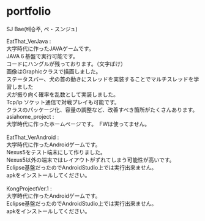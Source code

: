# portfolio
SJ Bae(배승주, ぺ・スンジュ)

EatThat_VerJava : <br>
大学時代に作ったJAVAゲームです。<br>
JAVA６基盤で実行可能です。<br>
コードにハングルが残っております。（文字ばけ）<br>
画像はGraphicクラスで描画しました。<br>
ステータスバー、犬の首の動きにスレッドを実装することでマルチスレッドを学習しました<br>
犬が振り向く確率を乱数として実装しました。<br>
Tcp/ip ソケット通信で対戦プレイも可能です。<br>
クラスのパッケージ化、容量の調整など、改善すべき箇所がたくさんあります。<br>
asiahome_project :<br>
大学時代に作ったホームページです。　FWは使ってません。<br>
<br>
EatThat_VerAndroid :<br>
大学時代に作ったAndroidゲームです。<br>
Nexus5をテスト端末にして作りました。<br>
Nexus5以外の端末ではレイアウトがずれてしまう可能性が高いです。<br>
Eclipse基盤だったのでAndroidStudio上では実行出来ません。<br>
apkをインストールしてください。<br>
<br>
KongProjectVer.1 : <br>
大学時代に作ったAndroidゲームです。<br>
Eclipse基盤だったのでAndroidStudio上では実行出来ません。<br>
apkをインストールしてください。<br>
